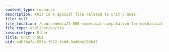 ```yaml
---
content_type: resource
description: This is a special file related to unit V GUIs.
file: null
file_location: /coursemedia/2-086-numerical-computation-for-mechanical-engineers-fall-2014/c4b70a7a555ef0721b8d8ad6de293b47_unit5guis.zip
file_type: application/zip
resourcetype: Other
title: Unit V GUI
uid: c4b70a7a-555e-f072-1b8d-8ad6de293b47
---
```

